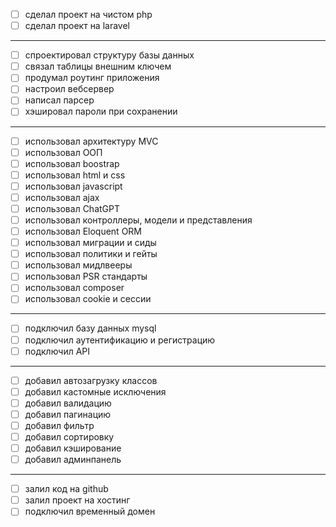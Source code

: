 - [ ] сделал проект на чистом php
- [ ] сделал проект на laravel  
---
- [ ] спроектировал структуру базы данных
- [ ] связал таблицы внешним ключем
- [ ] продумал роутинг приложения
- [ ] настроил вебсервер
- [ ] написал парсер
- [ ] хэшировал пароли при сохранении
---
- [ ] использовал архитектуру MVC
- [ ] использовал ООП
- [ ] использовал boostrap
- [ ] использовал html и css
- [ ] использовал javascript
- [ ] использовал ajax
- [ ] использовал ChatGPT
- [ ] использовал контроллеры, модели и представления
- [ ] использовал Eloquent ORM
- [ ] использовал миграции и сиды
- [ ] использовал политики и гейты
- [ ] использовал мидлвееры
- [ ] использовал PSR стандарты
- [ ] использовал composer
- [ ] использовал cookie и сессии
---
- [ ] подключил базу данных mysql
- [ ] подключил аутентификацию и регистрацию
- [ ] подключил API
---
- [ ] добавил автозагрузку классов
- [ ] добавил кастомные исключения
- [ ] добавил валидацию
- [ ] добавил пагинацию
- [ ] добавил фильтр
- [ ] добавил сортировку
- [ ] добавил кэширование
- [ ] добавил админпанель
---
- [ ] залил код на github
- [ ] залил проект на хостинг
- [ ] подключил временный домен
